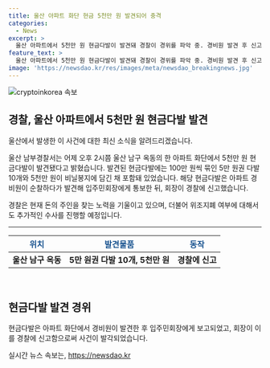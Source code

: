 ```yaml
---
title: 울산 아파트 화단 현금 5천만 원 발견되어 충격
categories:
  - News
excerpt: >
  울산 아파트에서 5천만 원 현금다발이 발견돼 경찰이 경위를 파악 중. 경비원 발견 후 신고로 경찰 수사 중. 돈 주인 찾고 위조지폐 여부도 확인 중.
feature_text: >
  울산 아파트에서 5천만 원 현금다발이 발견돼 경찰이 경위를 파악 중. 경비원 발견 후 신고로 경찰 수사 중. 돈 주인 찾고 위조지폐 여부도 확인 중.
image: 'https://newsdao.kr/res/images/meta/newsdao_breakingnews.jpg'
---
```


<p><img src="https://newsdao.kr/res/images/meta/newsdao_breakingnews.jpg" alt="cryptoinkorea 속보" /></p>

<h2 data-ke-size="size26">경찰, 울산 아파트에서 5천만 원 현금다발 발견</h2>

<p data-ke-size="size16">울산에서 발생한 이 사건에 대한 최신 소식을 알려드리겠습니다.</p>

<p data-ke-size="size16">울산 남부경찰서는 어제 오후 2시쯤 울산 남구 옥동의 한 아파트 화단에서 5천만 원 현금다발이 발견됐다고 밝혔습니다. 발견된 현금다발에는 100만 원씩 묶인 5만 원권 다발 10개와 5천만 원이 비닐봉지에 담긴 채 포함돼 있었습니다. 해당 현금다발은 아파트 경비원이 순찰하다가 발견해 입주민회장에게 통보한 뒤, 회장이 경찰에 신고했습니다.</p>

<p data-ke-size="size16">경찰은 현재 돈의 주인을 찾는 노력을 기울이고 있으며, 더불어 위조지폐 여부에 대해서도 추가적인 수사를 진행할 예정입니다. </p>

<hr>

<table>
    <thead>
        <tr>
            <th><span style="color: #1a5490;">위치</span></th>
            <th><span style="color: #1a5490;">발견물품</span></th>
            <th><span style="color: #1a5490;">동작</span></th>
        </tr>
    </thead>
    <tbody>
        <tr>
            <td style="text-align: center; height: 17px;"><b>울산 남구 옥동</b></td>
            <td style="text-align: center; height: 17px;"><b>5만 원권 다발 10개, 5천만 원</b></td>
            <td style="text-align: center; height: 17px;"><b>경찰에 신고</b></td>
        </tr>
    </tbody>
</table>

<p data-ke-size="size16">&nbsp;</p>

<h2 data-ke-size="size26">현금다발 발견 경위</h2>

<p data-ke-size="size16">현금다발은 아파트 화단에서 경비원이 발견한 후 입주민회장에게 보고되었고, 회장이 이를 경찰에 신고함으로써 사건이 발각되었습니다.</p>
실시간 뉴스 속보는, <a href="https://newsdao.kr" rel="dofollow">https://newsdao.kr</a>


